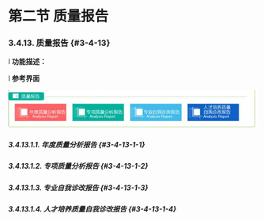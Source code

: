 # 第二节 质量报告


### 3.4.13.   质量报告 {#3-4-13}

l  **功能描述：**

l  **参考界面**

![](/assets/image129.jpg)

##### 3.4.13.1.1.    年度质量分析报告 {#3-4-13-1-1}

##### 3.4.13.1.2.    专项质量分析报告 {#3-4-13-1-2}

##### 3.4.13.1.3.    专业自我诊改报告 {#3-4-13-1-3}

##### 3.4.13.1.4.    人才培养质量自我诊改报告 {#3-4-13-1-4}